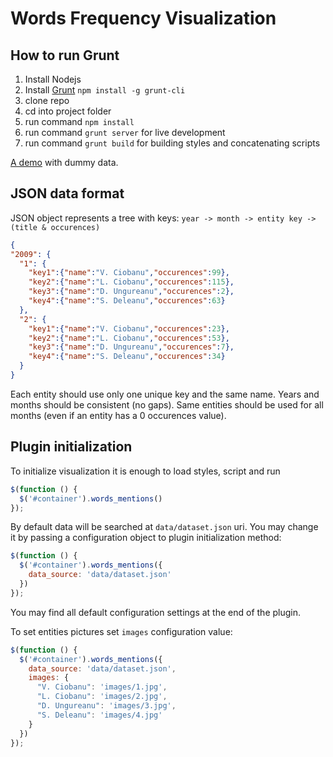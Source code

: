# Words Frequency Visualization

## How to run Grunt

1. Install Nodejs
2. Install [Grunt](http://gruntjs.com/getting-started) `npm install -g grunt-cli`
3. clone repo
4. cd into project folder
5. run command ```npm install```
6. run command ```grunt server``` for live development
7. run command `grunt build` for building styles and concatenating scripts

[A demo](http://9-volt.github.io/Words-Frequency-Visualization/app/) with dummy data.

## JSON data format

JSON object represents a tree with keys: `year -> month -> entity key -> (title & occurences)`

```json
{
"2009": {
  "1": {
    "key1":{"name":"V. Ciobanu","occurences":99},
    "key2":{"name":"L. Ciobanu","occurences":115},
    "key3":{"name":"D. Ungureanu","occurences":2},
    "key4":{"name":"S. Deleanu","occurences":63} 
  },
  "2": {
    "key1":{"name":"V. Ciobanu","occurences":23},
    "key2":{"name":"L. Ciobanu","occurences":53},
    "key3":{"name":"D. Ungureanu","occurences":7},
    "key4":{"name":"S. Deleanu","occurences":34} 
  }
}
```

Each entity should use only one unique key and the same name. Years and months should be consistent (no gaps). Same entities should be used for all months (even if an entity has a 0 occurences value).

## Plugin initialization

To initialize visualization it is enough to load styles, script and run 

```js
$(function () {
  $('#container').words_mentions()
});
```

By default data will be searched at `data/dataset.json` uri. You may change it by passing a configuration object to plugin initialization method:

```js
$(function () {
  $('#container').words_mentions({
    data_source: 'data/dataset.json'
  })
});
```

You may find all default configuration settings at the end of the plugin.

To set entities pictures set `images` configuration value:

```js
$(function () {
  $('#container').words_mentions({
    data_source: 'data/dataset.json',
    images: {
      "V. Ciobanu": 'images/1.jpg',
      "L. Ciobanu": 'images/2.jpg',
      "D. Ungureanu": 'images/3.jpg',
      "S. Deleanu": 'images/4.jpg'
    }
  })
});
```
